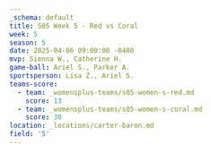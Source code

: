 ```yaml
---
_schema: default
title: S05 Week 5 - Red vs Coral
week: 5
season: 5
date: 2025-04-06 09:00:00 -0400
mvp: Sienna W., Catherine H.
game-ball: Ariel S., Parker A.
sportsperson: Lisa Z., Ariel S.
teams-score:
  - team: _womensplus-teams/s05-women-s-red.md
    score: 13
  - team: _womensplus-teams/s05-women-s-coral.md
    score: 30
location: _locations/carter-baron.md
field: '5'
---
```

